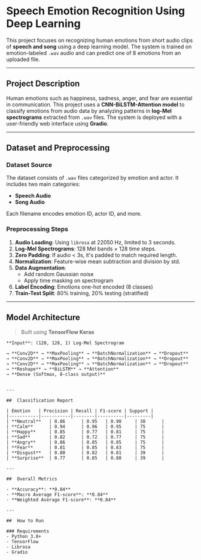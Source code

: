 #  Speech Emotion Recognition Using Deep Learning

This project focuses on recognizing human emotions from short audio clips of **speech and song** using a deep learning model. The system is trained on emotion-labeled `.wav` audio and can predict one of 8 emotions from an uploaded file.

---

##  Project Description

Human emotions such as happiness, sadness, anger, and fear are essential in communication. This project uses a **CNN-BiLSTM-Attention model** to classify emotions from audio data by analyzing patterns in **log-Mel spectrograms** extracted from `.wav` files. The system is deployed with a user-friendly web interface using **Gradio**.

---

##  Dataset and Preprocessing

###  Dataset Source
The dataset consists of `.wav` files categorized by emotion and actor. It includes two main categories:
- **Speech Audio**
- **Song Audio**

Each filename encodes emotion ID, actor ID, and more.

###  Preprocessing Steps
1. **Audio Loading**: Using `librosa` at 22050 Hz, limited to 3 seconds.
2. **Log-Mel Spectrograms**: 128 Mel bands × 128 time steps.
3. **Zero Padding**: If audio < 3s, it's padded to match required length.
4. **Normalization**: Feature-wise mean subtraction and division by std.
5. **Data Augmentation**:
   - Add random Gaussian noise
   - Apply time masking on spectrogram
6. **Label Encoding**: Emotions one-hot encoded (8 classes)
7. **Train-Test Split**: 80% training, 20% testing (stratified)

---

##  Model Architecture

> Built using **TensorFlow Keras**

```text
**Input**: (128, 128, 1) Log-Mel Spectrogram

→ **Conv2D** → **MaxPooling** → **BatchNormalization** → **Dropout**  
→ **Conv2D** → **MaxPooling** → **BatchNormalization** → **Dropout**  
→ **Conv2D** → **MaxPooling** → **BatchNormalization** → **Dropout**  
→ **Reshape** → **BiLSTM** → **Attention**  
→ **Dense (Softmax, 8-class output)**


---

##  Classification Report

| Emotion   | Precision | Recall | F1-score | Support |
|-----------|-----------|--------|----------|---------|
| **Neutral**   | 0.86      | 0.95   | 0.90     | 38      |
| **Calm**      | 0.94      | 0.96   | 0.95     | 75      |
| **Happy**     | 0.85      | 0.77   | 0.81     | 75      |
| **Sad**       | 0.82      | 0.72   | 0.77     | 75      |
| **Angry**     | 0.86      | 0.85   | 0.85     | 75      |
| **Fear**      | 0.81      | 0.85   | 0.83     | 75      |
| **Disgust**   | 0.80      | 0.82   | 0.81     | 39      |
| **Surprise**  | 0.77      | 0.85   | 0.80     | 39      |

---

##  Overall Metrics

- **Accuracy**: **0.84**
- **Macro Average F1-score**: **0.84**
- **Weighted Average F1-score**: **0.84**

---

##  How to Run

### Requirements
- Python 3.8+
- TensorFlow
- Librosa
- Gradio

